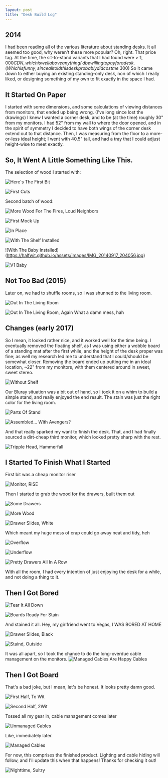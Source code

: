 ```yaml
---
layout: post
title: "Desk Build Log"
---
```


## 2014

I had been reading all of the various literature about standing desks. It all seemed too good, why weren't these more popular?
Oh, right. That price tag. At the time, the sit-to-stand variants that I had found were > $1,000 CDN, which is well above anything I'd be willing to pay for a desk. (Which is funny, since all told this desk probably did cost me ~$300)
So it came down to either buying an existing standing-only desk, non of which I really liked, or designing something of my own to fit exactly in the space I had.

## It Started On Paper

I started with some dimensions, and some calculations of viewing distances from monitors, that ended up being wrong. (I've long since lost the drawings) I knew I wanted a corner desk, and to be (at the time) roughly 30" from my monitors. I had 52" from my wall to where the door opened, and in the spirit of symmetry I decided to have both wings of the corner desk extend out to that distance.
Then, I was measuring from the floor to a more-or-less ideal height; I went with 40.5" tall, and had a tray that I could adjust height-wise to meet exactly. 

## So, It Went A Little Something Like This.

The selection of wood I started with:

![Here's The First Bit](https://halfwit.github.io/assets/images/IMG_20140916_210655.jpg)

![First Cuts](https://halfwit.github.io/assets/images/IMG_20140917_102641.jpg)

Second batch of wood: 

![More Wood For The Fires, Loud Neighbors](https://halfwit.github.io/assets/images/IMG_20140917_102646.jpg)

![First Mock Up](https://halfwit.github.io/assets/images/IMG_20140917_120011.jpg)

![In Place](https://halfwit.github.io/assets/images/IMG_20140917_193919.jpg)

![With The Shelf Installed](https://halfwit.github.io/assets/images/IMG_20140917_202934.jpg)

![With The Baby Installed)(https://halfwit.github.io/assets/images/IMG_20140917_204056.jpg)

![V1 Baby](https://halfwit.github.io/assets/images/IMG_20140922_212725.jpg)

## Not Too Bad (2015)

Later on, we had to shuffle rooms, so I was shunned to the living room.

![Out In The Living Room](https://halfwit.github.io/assets/images/IMG_20150831_204917.jpg)


![Out In The Living Room, Again](https://halfwit.github.io/assets/images/IMG_20150831_204917.jpg)
What a damn mess, hah

## Changes (early 2017)
So I mean, it looked rather nice, and it worked well for the time being. I eventually removed the floating shelf, as I was using either a wobble board of a standing mat after the first while, and the height of the desk proper was fine; as well my research led me to understand that I could/should be somewhat closer. Removing the board ended up putting me in an ideal location, ~22" from my monitors, with them centered around in sweet, sweet stereo.

![Without Shelf](https://halfwit.github.io/assets/images/IMG_20170330_150253.jpg)

Our Bluray situation was a bit out of hand, so I took it on a whim to build a simple stand, and really enjoyed the end result. The stain was just the right color for the living room. 

![Parts Of Stand](https://halfwit.github.io/assets/images/IMG_20170531_200748.jpg)

![Assembled... With Avengers?](https://halfwit.github.io/assets/images/IMG_20170601_121113.jpg)

And that really sparked my want to finish the desk. That, and I had finally sourced a dirt-cheap third monitor, which looked pretty sharp with the rest. 

![Tripple Head, Hammerfall](https://halfwit.github.io/assets/images/IMG_20170606_174658.jpg)

## I Started To Finish What I Started

First bit was a cheap monitor riser

![Monitor, RISE](https://halfwit.github.io/assets/images/IMG_20170706_134717.jpg)

Then I started to grab the wood for the drawers, built them out

![Some Drawers](https://halfwit.github.io/assets/images/IMG_20170720_081549.jpg)

![More Wood](https://halfwit.github.io/assets/images/IMG_20170720_081554.jpg)

![Drawer Slides, White](https://halfwit.github.io/assets/images/IMG_20170720_081559.jpg)

Which meant my huge mess of crap could go away neat and tidy, heh

![Overflow](https://halfwit.github.io/assets/images/IMG_20170721_160015.jpg)

![Underflow](https://halfwit.github.io/assets/images/IMG_20170721_170118.jpg)

![Pretty Drawers All In A Row](https://halfwit.github.io/assets/images/IMG_20170722_221757.jpg)

With all the room, I had every intention of just enjoying the desk for a while, and not doing a thing to it.

## Then I Got Bored

![Tear It All Down](https://halfwit.github.io/assets/images/IMG_20170726_145645.jpg)

![Boards Ready For Stain](https://halfwit.github.io/assets/images/IMG_20170726_164108.jpg)

And stained it all. Hey, my girlfriend went to Vegas, I WAS BORED AT HOME

![Drawer Slides, Black](https://halfwit.github.io/assets/images/IMG_20170726_164113.jpg)

![Staind, Outside](https://halfwit.github.io/assets/images/IMG_20170726_175200.jpg)

It was all apart, so I took the chance to do the long-overdue cable management on the monitors. 
![Managed Cables Are Happy Cables](https://halfwit.github.io/assets/images/IMG_20170726_200247.jpg)

## Then I Got Board

That's a bad joke, but I mean, let's be honest. It looks pretty damn good.

![First Half, To Wit](https://halfwit.github.io/assets/images/IMG_20170727_111846.jpg)

![Second Half, 2Wit](https://halfwit.github.io/assets/images/IMG_20170727_123431.jpg)

Tossed all my gear in, cable management comes later

![Unmanaged Cables](https://halfwit.github.io/assets/images/IMG_20170727_144422.jpg)

Like, immediately later.

![Managed Cables](https://halfwit.github.io/assets/images/IMG_20170730_171041.jpg)

For now, this comprises the finished product. Lighting and cable hiding will follow, and I'll update this when that happens! Thanks for checking it out!

![Nighttime, Sultry](https://halfwit.github.io/assets/images/IMG_20170801_231429.jpg)
